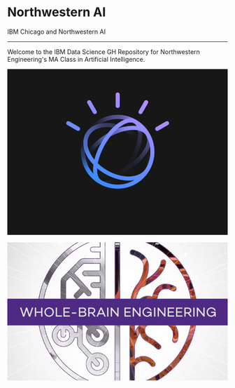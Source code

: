 # Northwestern AI

IBM Chicago and Northwestern AI 


------------------------------

Welcome to the IBM Data Science GH Repository for Northwestern Engineering's MA Class in Artificial Intelligence. 




![watson](logos/watson-logo.jpg) 

![northwestern-eng](logos/whole_brain_northwestern.jpg)







